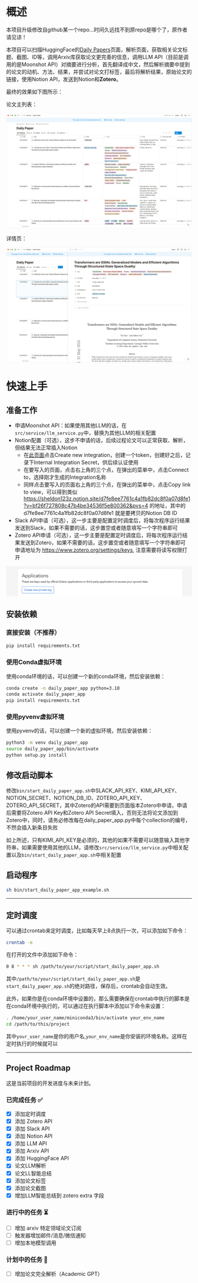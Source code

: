 # 概述
本项目升级修改自github某一个repo...时间久远找不到原repo是哪个了，原作者请见谅！


本项目可以扫描HuggingFace的[Daily Papers](https://huggingface.co/papers)页面，解析页面，获取相关论文标题、截图、ID等，调用Arxiv库获取论文更完善的信息，调用LLM API（目前是调用的是Moonshot API）对摘要进行分析，首先翻译成中文，然后解析摘要中提到的论文的动机、方法、结果，并尝试对论文打标签，最后将解析结果，原始论文的链接，使用Notion API，发送到Notion和**Zotero**。

最终的效果如下图所示：

论文主列表：

![](assets/main_list.png)

详情页：

![](assets/detail.png)

# 快速上手

## 准备工作

- 申请Moonshot API：如果使用其他LLM的话，在`src/service/llm_service.py`中，替换为其他LLM的相关配置
- Notion配置（可选），这步不申请的话，后续过程论文可以正常获取、解析，但结果无法正常插入Notion
  - 在[此页面](https://www.notion.so/my-integrations)点击Create new integration，创建一个token，创建好之后，记录下Internal Integration Secret，供后续认证使用
  - 在要写入的页面，点击右上角的三个点，在弹出的菜单中，点击Connect to，选择刚才生成的Integration名称
  - 同样点击要写入的页面右上角的三个点，在弹出的菜单中，点击Copy link to view，可以得到类似 https://sheldon123z.notion.site/d7fe8ee7761c4a1fb82dc8f0a07d8fe1?v=bf26f727808c47b4be34536f5e800362&pvs=4 的地址，其中的d7fe8ee7761c4a1fb82dc8f0a07d8fe1 就是要拷贝的Notion DB ID
- Slack API申请（可选），这一步主要是配置定时调度后，将每次程序运行结果发送到Slack，如果不需要的话，这步置空或者随意填写一个字符串即可 
- Zotero API申请（可选），这一步主要是配置定时调度后，将每次程序运行结果发送到Zotero，如果不需要的话，这步置空或者随意填写一个字符串即可 申请地址为 https://www.zotero.org/settings/keys, 注意需要将读写权限打开

![申请新的key](assets/zotero_key.png)

## 安装依赖
### 直接安装（不推荐）
```bash
pip install requirements.txt
```
### 使用Conda虚拟环境
使用conda环境的话，可以创建一个新的conda环境，然后安装依赖：

```bash
conda create -n daily_paper_app python=3.10
conda activate daily_paper_app
pip install requirements.txt
```
### 使用pyvenv虚拟环境
使用pyvenv的话，可以创建一个新的虚拟环境，然后安装依赖：

```bash
python3 -m venv daily_paper_app
source daily_paper_app/bin/activate
python setup.py install
```

## 修改启动脚本

修改`bin/start_daily_paper_app.sh`中SLACK_API_KEY、KIMI_API_KEY、NOTION_SECRET、NOTION_DB_ID、ZOTERO_API_KEY、ZOTERO_API_SECRET，其中Zotero的API需要到页面版本Zotero中申请，申请后需要将Zotero API Key和Zotero API Secret填入，否则无法将论文添加到Zotero中，同时，请务必修改每在daily_paper_app.py中每个collection的编号，不然会插入新条目失败

如上所述，只有KIMI_API_KEY是必须的，其他的如果不需要可以随意输入其他字符串，如果需要使用其他的LLM，请修改`src/service/llm_service.py`中相关配置以及`bin/start_daily_paper_app.sh`中相关配置


## 启动程序

```bash
sh bin/start_daily_paper_app_example.sh
```
---
## 定时调度

可以通过crontab来定时调度，比如每天早上8点执行一次，可以添加如下命令：

```bash
crontab -e
```

在打开的文件中添加如下命令：

```bash
0 8 * * * sh /path/to/your/script/start_daily_paper_app.sh
```

其中`/path/to/your/script/start_daily_paper_app.sh`是`start_daily_paper_app.sh`的绝对路径，保存后，crontab会自动生效。

此外，如果你是在conda环境中设置的，那么需要确保在crontab中执行的脚本是在conda环境中执行的，可以通过在执行脚本中添加以下命令来设置：

```bash
. /home/your_user_name/miniconda3/bin/activate your_env_name
cd /path/to/this/project
```

其中`your_user_name`是你的用户名,`your_env_name`是你安装的环境名称。这样在定时执行的时候就可以

---
## Project Roadmap

这是当前项目的开发进度与未来计划。

### 已完成任务 ✅

- [x] 添加定时调度
- [x] 添加 Zotero API
- [x] 添加 Slack API
- [x] 添加 Notion API
- [x] 添加 LLM API
- [x] 添加 Arxiv API
- [x] 添加 HuggingFace API
- [x] 论文LLM解析
- [x] 论文LL智能总结
- [x] 添加论文标签
- [x] 添加论文截图
- [x] 增加LLM智能总结到 zotero extra 字段

### 进行中的任务 ⏳

- [ ] 增加 arxiv 特定领域论文订阅
- [ ] 触发器增加邮件/消息/微信通知
- [ ] 增加本地模型调用

### 计划中的任务 🚀

- [ ] 增加论文完全解析（Academic GPT）

